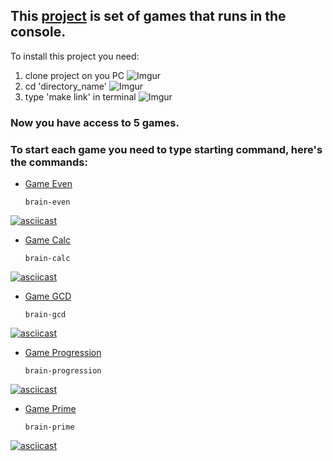 ## This [project](https://ru.hexlet.io/professions/frontend/projects/44) is set of games that runs in the console.

To install this project you need:

1.  clone project on you PC
![Imgur](https://i.imgur.com/nJ3kUwS.png)
2.  cd 'directory_name'
![Imgur](https://i.imgur.com/RF5a72X.png)
3.  type 'make link' in terminal
![Imgur](https://i.imgur.com/Nq7Qo2p.png)
### Now you have access to 5 games.

### To start each game you need to type starting command, here's the commands:
*   [Game Even](#gameeven)

        brain-even
[![asciicast](https://asciinema.org/a/Rk5PmTnzWUgzhoEDTkNh3PYQu.svg)](https://asciinema.org/a/Rk5PmTnzWUgzhoEDTkNh3PYQu)
*   [Game Calc](#gamecalc)

        brain-calc
[![asciicast](https://asciinema.org/a/qm0eHAUj4rpL5xeT9HBPnnPGp.svg)](https://asciinema.org/a/qm0eHAUj4rpL5xeT9HBPnnPGp)
*   [Game GCD](#gamegcd)

        brain-gcd
[![asciicast](https://asciinema.org/a/uh9f1YyDbHRlo8kBlj1RtJTdS.svg)](https://asciinema.org/a/uh9f1YyDbHRlo8kBlj1RtJTdS)
*   [Game Progression](#gameprogression)

        brain-progression
[![asciicast](https://asciinema.org/a/5swbPG7KTuycvqIV6u3Z3KtT1.svg)](https://asciinema.org/a/5swbPG7KTuycvqIV6u3Z3KtT1)
*   [Game Prime](#gameprime)

        brain-prime
[![asciicast](https://asciinema.org/a/zoC3MFP42GvMDcR0r8gPST9sR.svg)](https://asciinema.org/a/zoC3MFP42GvMDcR0r8gPST9sR)



